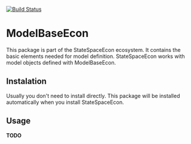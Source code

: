 [![Build Status](https://travis-ci.com/bankofcanada/ModelBaseEcon.jl.svg?token=YqWsQuowmx6VN8LWn3m7&branch=master)](https://travis-ci.com/bankofcanada/ModelBaseEcon.jl)

# ModelBaseEcon

This package is part of the StateSpaceEcon ecosystem.
It contains the basic elements needed for model definition.
StateSpaceEcon works with model objects defined with ModelBaseEcon.

## Instalation

Usually you don't need to install directly.
This package will be installed automatically when you install StateSpaceEcon.

## Usage

**TODO**
